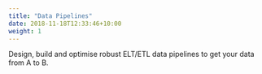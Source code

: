 ```yaml
---
title: "Data Pipelines"
date: 2018-11-18T12:33:46+10:00
weight: 1
---
```


Design, build and optimise robust ELT/ETL data pipelines to get your data from A to B.
